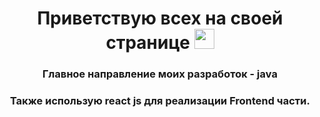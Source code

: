 <h1 align="center">Приветствую всех на своей странице 
<img src="https://github.com/blackcater/blackcater/raw/main/images/Hi.gif" height="32"/></h1>
<h3 align="center">Главное направление моих разработок - java
<h3 align="center">Также использую react js для реализации Frontend части. </h3>
